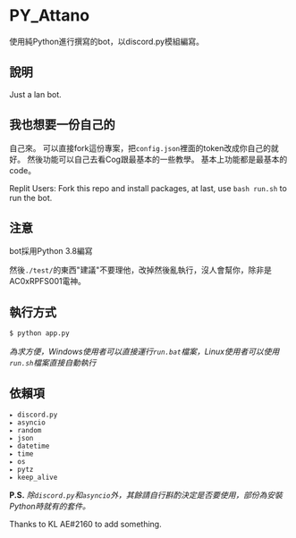 # PY_Attano
使用純Python進行撰寫的bot，以discord.py模組編寫。

## 說明
Just a lan bot.

## 我也想要一份自己的
自己來。
可以直接fork這份專案，把`config.json`裡面的token改成你自己的就好。
然後功能可以自己去看Cog跟最基本的一些教學。
基本上功能都是最基本的code。

Replit Users: Fork this repo and install packages,
at last, use `bash run.sh` to run the bot.

## 注意
bot採用Python 3.8編寫

然後`./test/`的東西"建議"不要理他，改掉然後亂執行，沒人會幫你，除非是AC0xRPFS001電神。

## 執行方式
```cmd
$ python app.py
```
_為求方便，Windows使用者可以直接運行`run.bat`檔案，Linux使用者可以使用`run.sh`檔案直接自動執行_
## 依賴項
```
▸ discord.py
▸ asyncio
▸ random
▸ json
▸ datetime
▸ time
▸ os
▸ pytz
▸ keep_alive
```
**P.S.** *除`discord.py`和`asyncio`外，其餘請自行斟酌決定是否要使用，部份為安裝Python時就有的套件。*

Thanks to KL AE#2160 to add something.
